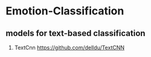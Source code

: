 # Emotion-Classification

## models for text-based classification
1. TextCnn https://github.com/delldu/TextCNN